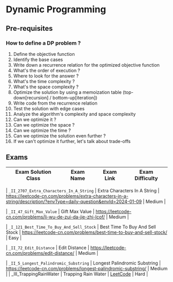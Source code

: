 # Dynamic Programming

## Pre-requisites

### How to define a DP problem ?

1. Define the objective function
2. Identify the base cases
3. Write down a recurrence relation for the optimized objective function
4. What's the order of execution ?
5. Where to look for the answer ?
6. What's the time complexity ?
7. What's the space complexity ?
8. Optimize the solution by using a memoization table (top-down[recursion] / bottom-up[iteration])
9. Write code from the recurrence relation
10. Test the solution with edge cases
11. Analyze the algorithm's complexity and space complexity
12. Can we optimize it ?
13. Can we optimize the space ?
14. Can we optimize the time ?
15. Can we optimize the solution even further ?
16. If we can't optimize it further, let's talk about trade-offs

## Exams

<!-- create markdown table with following columns -->

<!-- 1. Exam Solution Class
1. Exam Name
2. Exam Link
3. Exam Difficulty -->

<!-- Note to add prefix _I_ or _II_ or _III_ for exam solution class name III means hard, II means medium, I means easy-->

| Exam Solution Class | Exam Name | Exam Link | Exam Difficulty |
| --- | --- | --- | --- |
<!-- 2707 Meduim https://leetcode.cn/problems/extra-characters-in-a-string/description/?envType=daily-question&envId=2024-01-09 class name should split by underline and each word should capital
Sample Input: _II_2707_Extra_Characters_In_A_String
-->
| `_II_2707_Extra_Characters_In_A_String` | Extra Characters In A String | https://leetcode-cn.com/problems/extra-characters-in-a-string/description/?envType=daily-question&envId=2024-01-09 | Medium |
<!-- 礼物的最大价值 -->
| `_II_47_Gift_Max_Value` | Gift Max Value | https://leetcode-cn.com/problems/li-wu-de-zui-da-jie-zhi-lcof/ | Medium |
<!-- 121 easy -->
| `_I_121_Best_Time_To_Buy_And_Sell_Stock` | Best Time To Buy And Sell Stock | https://leetcode-cn.com/problems/best-time-to-buy-and-sell-stock/ | Easy |
<!-- 72 -->
| `_II_72_Edit_Distance` | Edit Distance | https://leetcode-cn.com/problems/edit-distance/ | Medium |
<!-- 5 -->
| `_II_5_Longest_Palindromic_Substring` | Longest Palindromic Substring | https://leetcode-cn.com/problems/longest-palindromic-substring/ | Medium |
| _III_TrappingRainWater | Trapping Rain Water | [LeetCode](https://leetcode.com/problems/trapping-rain-water/) | Hard |
